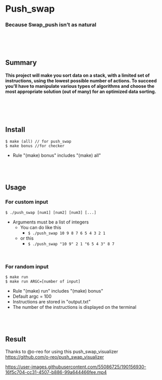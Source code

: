 # Push_swap
### Because Swap_push isn’t as natural
<br/><br/><br/>

## Summary
#### This project will make you sort data on a stack, with a limited set of instructions, using the lowest possible number of actions. To succeed you’ll have to manipulate various types of algorithms and choose the most appropriate solution (out of many) for an optimized data sorting.
<br/><br/><br/>

## Install
	$ make (all) // for push_swap
	$ make bonus //for checker
* Rule "(make) bonus" includes "(make) all"
<br/><br/><br/><br/>

## Usage
### For custom input
	$ ./push_swap [num1] [num2] [num3] [...]
* Arguments must be a list of integers
	-  You can do like this
		* `$ ./push_swap 10 9 8 7 6 5 4 3 2 1`
	-  or this
		* `$ ./push_swap "10 9" 2 1 "6 5 4 3" 8 7`
<br/>

### For random input
```
$ make run
$ make run ARGC=[number of input]
```
* Rule "(make) run" includes "(make) bonus"
* Default argc = 100
* Instructions are stored in "output.txt"
* The number of the instructions is displayed on the terminal
<br/><br/><br/><br/>

## Result
Thanks to @o-reo for using this push_swap_visualizer
<br/>
https://github.com/o-reo/push_swap_visualizer
<br/>

https://user-images.githubusercontent.com/55086725/190156930-16f5c704-cc31-4507-b886-99a644466fee.mp4

